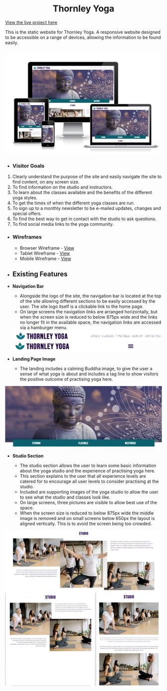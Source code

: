 # <center>**Thornley Yoga**</center>

[View the live project here](https://porsil.github.io/thornley-yoga/index.html)

This is the static website for Thornley Yoga. A responsive website designed to be accessible on a range of devices, allowing the information to be found easily.

<h2 align="center"><img src="assets/read-me-docs/responsive-image.png"></h2>

-   ### **Visitor Goals**

1. Clearly understand the purpose of the site and easily navigate the site to find content, on any screen size.
2. To find information on the studio and instructors.
3. To learn about the classes available and the benefits of the different yoga styles.
4. To get the times of when the different yoga classes are run.
5. To sign up to a monthly newsletter to be e-mailed updates, changes and special offers.
6. To find the best way to get in contact with the studio to ask questions.
7. To find social media links to the yoga community.

-   ### **Wireframes**

    -   Browser Wireframe - [View](assets/read-me-docs/thornley-yoga-browser.pdf)
    -   Tablet Wireframe - [View](assets/read-me-docs/thornley-yoga-tablet.pdf)
    -   Mobile Wireframe - [View](assets/read-me-docs/thornley-yoga-mobile.pdf)

-   ## **Existing Features**

-   **Navigation Bar**

    -   Alongside the logo of the site, the navigation bar is located at the top of the site allowing different sections to be easily accessed by the user. The site logo itself is a clickable link to the home page.
    -   On large screens the navigation links are arranged horizontally, but when the screen size is reduced to below 875px wide and the links no longer fit in the available space, the navigation links are accessed via a hamburger menu.

    <img alt="Navigation bar for browser" src="assets/read-me-docs/navigation-browser.png" width="800">
    <img alt="Navigation bar for tablet" src="assets/read-me-docs/navigation-tablet.png" width="400">

-   **Landing Page Image**

    -   The landing includes a calming Buddha image, to give the user a sense of what yoga is about and includes a tag line to show visitors the positive outcome of practising yoga here.

![hero image](assets/read-me-docs/hero-image.png)

-   **Studio Section**

    -   The studio section allows the user to learn some basic information about the yoga studio and the experience of practising yoga here.
    -   This section explains to the user that all experience levels are catered for to encourage all user levels to consider practising at the studio.
    -   Included are supporting images of the yoga studio to allow the user to see what the studio and classes look like.
    -   On large screens, three pictures are visible to allow best use of the space.
    -   When the screen size is reduced to below 875px wide the middle image is removed and on small screens below 650px the layout is aligned vertically. This is to avoid the screen being too crowded.

![studio section for browser](assets/read-me-docs/studio-browser.png)
![studio section for tablet and mobile](assets/read-me-docs/studio-tablet-mobile.png)

